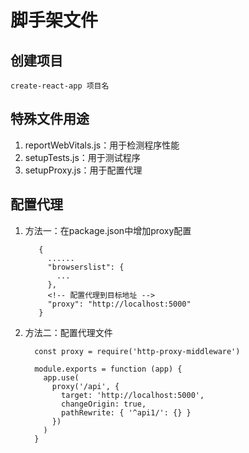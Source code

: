 # 脚手架文件

## 创建项目
``` create-react-app 项目名 ```

## 特殊文件用途
1. reportWebVitals.js：用于检测程序性能
2. setupTests.js：用于测试程序
3. setupProxy.js：用于配置代理

## 配置代理
1. 方法一：在package.json中增加proxy配置
   ```
      {
        ......
        "browserslist": {
          ...
        },
        <!-- 配置代理到目标地址 -->
        "proxy": "http://localhost:5000"
      }
    ```
2. 方法二：配置代理文件
    ```
      const proxy = require('http-proxy-middleware')

      module.exports = function (app) {
        app.use(
          proxy('/api', {
            target: 'http://localhost:5000',
            changeOrigin: true,
            pathRewrite: { '^api1/': {} }
          })
        )
      }
    ```